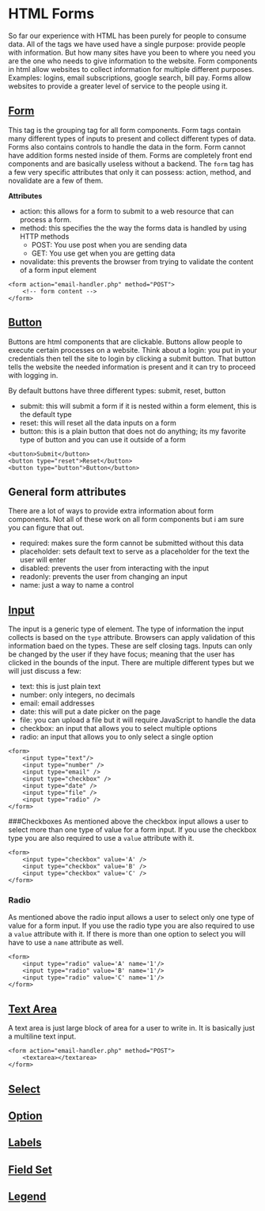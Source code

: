 # HTML Forms

So far our experience with HTML has been purely for people to consume data.  All of the tags we have used have a single purpose: provide people with information.  But how many sites have you been to where you need you are the one who needs to give information to the website.  Form components in html allow websites to collect information for multiple different purposes.  Examples: logins, email subscriptions, google search, bill pay.  Forms allow websites to provide a greater level of service to the people using it.

## [Form](http://www.w3schools.com/tags/tag_form.asp)
This tag is the grouping tag for all form components.  Form tags contain many different types of inputs to present and collect different types of data.  Forms also contains controls to handle the data in the form.  Form cannot have addition forms nested inside of them.  Forms are completely  front end components and are basically useless without a backend.  The `form` tag has a few very specific attributes that only it can possess: action, method, and novalidate are a few of them.

**Attributes**

- action: this allows for a form to submit to a web resource that can process a form.
- method: this specifies the the way the forms data is handled by using HTTP methods 
    - POST: You use post when you are sending data
    - GET: You use get when you are getting data
- novalidate: this prevents the browser from trying to validate the content of a form input element

```
<form action="email-handler.php" method="POST">
    <!-- form content -->
</form>
```

## [Button](http://www.w3schools.com/tags/tag_button.asp)
Buttons are html components that are clickable.  Buttons allow people to execute certain processes on a website.  Think about a login: you put in your credentials then tell the site to login by clicking a submit button.  That button tells the website the needed information is present and it can try to proceed with logging in.  

By default buttons have three different types: submit, reset, button

- submit: this will submit a form if it is nested within a form element, this is the default type
- reset: this will reset all the data inputs on a form
- button: this is a plain button that does not do anything; its my favorite type of button and you can use it outside of a form

```
<button>Submit</button>
<button type="reset">Reset</button>
<button type="button">Button</button>
```

## General form attributes
There are a lot of ways to provide extra information about form components.  Not all of these work on all form components but i am sure you can figure that out.

- required: makes sure the form cannot be submitted without this data
- placeholder: sets default text to serve as a placeholder for the text the user will enter
- disabled: prevents the user from interacting with the input
- readonly: prevents the user from changing an input
- name: just a way to name a control

## [Input](http://www.w3schools.com/tags/tag_input.asp)
The input is a generic type of element.  The type of information the input collects is based on the `type` attribute.  Browsers can apply validation of this information baed on the types.  These are self closing tags.  Inputs can only be changed by the user if they have focus; meaning that the user has clicked in the bounds of the input.  There are multiple different types but we will just discuss a few:

- text: this is just plain text
- number:  only integers, no decimals
- email: email addresses
- date: this will put a date picker on the page
- file: you can upload a file but it will require JavaScript to handle the data
- checkbox: an input that allows you to select multiple options
- radio: an input that allows you to only select a single option

```
<form>
    <input type="text"/>
    <input type="number" />
    <input type="email" />
    <input type="checkbox" />
    <input type="date" />
    <input type="file" />
    <input type="radio" />
</form>
```

###Checkboxes
As mentioned above the checkbox input allows a user to select more than one type of value for a form input.  If you use the checkbox type you are also required to use a `value` attribute with it.

```
<form>
    <input type="checkbox" value='A' />
    <input type="checkbox" value='B' />
    <input type="checkbox" value='C' />
</form>
```

### Radio
As mentioned above the radio input allows a user to select only one type of value for a form input.  If you use the radio type you are also required to use a `value` attribute with it.  If there is more than one option to select you will have to use a `name` attribute as well.

```
<form>
    <input type="radio" value='A' name='1'/>
    <input type="radio" value='B' name='1'/>
    <input type="radio" value='C' name='1'/>
</form>
```



## [Text Area](http://www.w3schools.com/tags/tag_textarea.asp)
A text area is just large block of area for a user to write in.  It is basically just a multiline text input.

```
<form action="email-handler.php" method="POST">
    <textarea></textarea>
</form>
```


## [Select](http://www.w3schools.com/tags/tag_select.asp)

## [Option](http://www.w3schools.com/tags/tag_option.asp)

## [Labels](http://www.w3schools.com/tags/tag_label.asp)


## [Field Set](http://www.w3schools.com/tags/tag_fieldset.asp)

## [Legend](http://www.w3schools.com/tags/tag_legend.asp)
